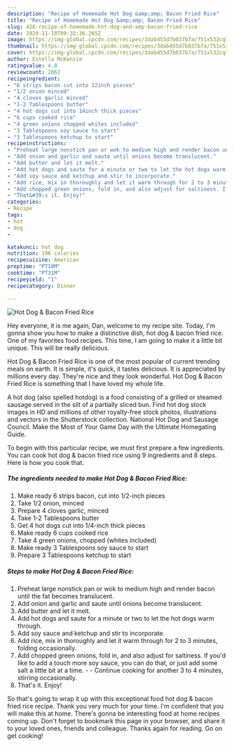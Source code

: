 ```yaml
---
description: "Recipe of Homemade Hot Dog &amp;amp; Bacon Fried Rice"
title: "Recipe of Homemade Hot Dog &amp;amp; Bacon Fried Rice"
slug: 428-recipe-of-homemade-hot-dog-and-amp-bacon-fried-rice
date: 2020-11-18T09:32:36.265Z
image: https://img-global.cpcdn.com/recipes/3dab455d7b037b7a/751x532cq70/hot-dog-bacon-fried-rice-recipe-main-photo.jpg
thumbnail: https://img-global.cpcdn.com/recipes/3dab455d7b037b7a/751x532cq70/hot-dog-bacon-fried-rice-recipe-main-photo.jpg
cover: https://img-global.cpcdn.com/recipes/3dab455d7b037b7a/751x532cq70/hot-dog-bacon-fried-rice-recipe-main-photo.jpg
author: Estella McKenzie
ratingvalue: 4.8
reviewcount: 2062
recipeingredient:
- "6 strips bacon cut into 12inch pieces"
- "1/2 onion minced"
- "4 cloves garlic minced"
- "1-2 Tablespoons butter"
- "4 hot dogs cut into 14inch thick pieces"
- "6 cups cooked rice"
- "4 green onions chopped whites included"
- "3 Tablespoons soy sauce to start"
- "3 Tablespoons ketchup to start"
recipeinstructions:
- "Preheat large nonstick pan or wok to medium high and render bacon until the fat becomes translucent."
- "Add onion and garlic and saute until onions become translucent."
- "Add butter and let it melt."
- "Add hot dogs and saute for a minute or two to let the hot dogs warm through."
- "Add soy sauce and ketchup and stir to incorporate."
- "Add rice, mix in thoroughly and let it warm through for 2 to 3 minutes, folding occasionally."
- "Add chopped green onions, fold in, and also adjust for saltiness. If you&#39;d like to add a touch more soy sauce, you can do that, or just add some salt a little bit at a time.  Continue cooking for another 3 to 4 minutes, stirring occasionally."
- "That&#39;s it. Enjoy!"
categories:
- Recipe
tags:
- hot
- dog
- 

katakunci: hot dog  
nutrition: 196 calories
recipecuisine: American
preptime: "PT18M"
cooktime: "PT31M"
recipeyield: "1"
recipecategory: Dinner

---
```



![Hot Dog &amp; Bacon Fried Rice](https://img-global.cpcdn.com/recipes/3dab455d7b037b7a/751x532cq70/hot-dog-bacon-fried-rice-recipe-main-photo.jpg)

Hey everyone, it is me again, Dan, welcome to my recipe site. Today, I'm gonna show you how to make a distinctive dish, hot dog &amp; bacon fried rice. One of my favorites food recipes. This time, I am going to make it a little bit unique. This will be really delicious.

Hot Dog &amp; Bacon Fried Rice is one of the most popular of current trending meals on earth. It is simple, it's quick, it tastes delicious. It is appreciated by millions every day. They're nice and they look wonderful. Hot Dog &amp; Bacon Fried Rice is something that I have loved my whole life.

A hot dog (also spelled hotdog) is a food consisting of a grilled or steamed sausage served in the slit of a partially sliced bun. Find hot dog stock images in HD and millions of other royalty-free stock photos, illustrations and vectors in the Shutterstock collection. National Hot Dog and Sausage Council. Make the Most of Your Game Day with the Ultimate Homegating Guide.


To begin with this particular recipe, we must first prepare a few ingredients. You can cook hot dog &amp; bacon fried rice using 9 ingredients and 8 steps. Here is how you cook that.

<!--inarticleads1-->

##### The ingredients needed to make Hot Dog &amp; Bacon Fried Rice:

1. Make ready 6 strips bacon, cut into 1/2-inch pieces
1. Take 1/2 onion, minced
1. Prepare 4 cloves garlic, minced
1. Take 1-2 Tablespoons butter
1. Get 4 hot dogs cut into 1/4-inch thick pieces
1. Make ready 6 cups cooked rice
1. Take 4 green onions, chopped (whites included)
1. Make ready 3 Tablespoons soy sauce to start
1. Prepare 3 Tablespoons ketchup to start




<!--inarticleads2-->

##### Steps to make Hot Dog &amp; Bacon Fried Rice:

1. Preheat large nonstick pan or wok to medium high and render bacon until the fat becomes translucent.
1. Add onion and garlic and saute until onions become translucent.
1. Add butter and let it melt.
1. Add hot dogs and saute for a minute or two to let the hot dogs warm through.
1. Add soy sauce and ketchup and stir to incorporate.
1. Add rice, mix in thoroughly and let it warm through for 2 to 3 minutes, folding occasionally.
1. Add chopped green onions, fold in, and also adjust for saltiness. If you&#39;d like to add a touch more soy sauce, you can do that, or just add some salt a little bit at a time. -  - Continue cooking for another 3 to 4 minutes, stirring occasionally.
1. That&#39;s it. Enjoy!




So that's going to wrap it up with this exceptional food hot dog &amp; bacon fried rice recipe. Thank you very much for your time. I'm confident that you will make this at home. There's gonna be interesting food at home recipes coming up. Don't forget to bookmark this page in your browser, and share it to your loved ones, friends and colleague. Thanks again for reading. Go on get cooking!
